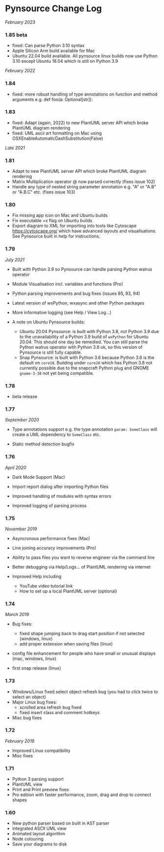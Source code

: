 # Pynsource Change Log

*February 2023*

### 1.85 beta

- fixed: Can parse Python 3.10 syntax
- Apple Silicon Arm build available for Mac
- Ubuntu 22.04 build available. All pynsource linux builds now use Python 3.10 except Ubuntu 18.04 which is still on Python 3.9

*February 2022*

### 1.84

- fixed: more robust handling of type annotations on function and method arguments e.g. def foo(a: Optional[str]):

### 1.83

- fixed: Adapt (again, 2022) to new PlantUML server API which broke PlantUML diagram rendering
- fixed: UML ascii art formatting on Mac using OSXEnableAutomaticDashSubstitution(False)

*Late 2021*

### 1.81

- Adapt to new PlantUML server API which broke PlantUML diagram rendering
- Matrix Multiplication operator @ now parsed correctly (fixes issue 102)
- Handle any type of nested string parameter annotation e.g. "A" or "A.B" or "A.B.C" etc. (fixes issue 103)

### 1.80

- Fix missing app icon on Mac and Ubuntu builds
- Fix executable +x flag on Ubuntu builds
- Export diagram to XML for importing into tools like Cytoscape https://cytoscape.org/ which have advanced layouts and visualisations. See Pynsource built in help for instructions.

### 1.79

*July 2021*

- Built with Python 3.9 so Pynsource can handle parsing Python walrus operator
- Module Visualisation incl. variables and functions (Pro)
- Python parsing improvements and bug fixes (issues 85, 93, 94)
- Latest version of wxPython, wxasync and other Python packages
- More informative logging (see Help / View Log...)

- A note on Ubuntu Pynsource builds:
  - Ubuntu 20.04 Pynsource: is built with Python 3.8, not Python 3.9 due to the unavailability of a Python 3.9 build of `wxPython` for Ubuntu 20.04. This should one day be remedied. You can still parse the Python walrus operator with Python 3.8 ok, so this version of Pynsource is still fully capable.
  - Snap Pynsource: is built with Python 3.6 because Python 3.6 is the default on `core18`. Building under `core20` which has Python 3.8 not currently possible due to the snapcraft Python plug and GNOME `gnome-3-38` not yet being compatible.

### 1.78

  - beta release
  
### 1.77

*September 2020*

- Type annotations support e.g. the type annotation `param: SomeClass` will create a UML dependency to `SomeClass` etc.

- Static method detection bugfix

### 1.76 

*April 2020*

- Dark Mode Support (Mac)

- Import report dialog after importing Python files

- Improved handling of modules with syntax errors

- Improved logging of parsing process

### 1.75

*November 2019*

- Asyncronous performance fixes (Mac)

- Line joining accuracy improvements (Pro)

- Ability to pass files you want to reverse engineer via the command line

- Better debugging via Help/Logs... of PlantUML rendering via internet

- Improved Help including
  - YouTube video tutorial link
  - How to set up a local PlantUML server (optional)

### 1.74

*March 2019*

- Bug fixes:
    - fixed shape jumping back to drag start position if not selected (windows, linux)
    - add proper extension when saving files (linux)

- config file enhancement for people who have small or unusual displays (mac, windows, linux)

- first snap release (linux)

### 1.73

- Windows/Linux fixed select object refresh bug
  (you had to click twice to select an object)
- Major Linux bug fixes: 
  - scrolled area refresh bug fixed
  - fixed insert class and comment hotkeys
- Misc bug fixes

### 1.72

*February 2019*

- Improved Linux compatibility
- Misc fixes

### 1.71

- Python 3 parsing support
- PlantUML view
- Print and Print preview fixes
- Pro edition with faster performance, zoom, drag and drop to connect shapes

### 1.60

- New python parser based on built in AST parser
- Integrated ASCII UML view
- Animated layout algorithm
- Node colouring 
- Save your diagrams to disk
